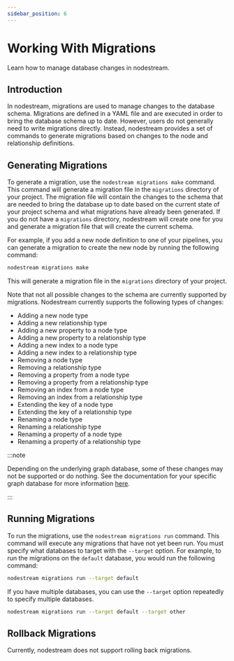 ```yaml
---
sidebar_position: 6
---
```


# Working With Migrations

Learn how to manage database changes in nodestream.

## Introduction

In nodestream, migrations are used to manage changes to the database schema.
Migrations are defined in a YAML file and are executed in order to bring the database schema up to date.
However, users do not generally need to write migrations directly.
Instead, nodestream provides a set of commands to generate migrations based on changes to the node and relationship definitions.

## Generating Migrations

To generate a migration, use the `nodestream migrations make` command.
This command will generate a migration file in the `migrations` directory of your project.
The migration file will contain the changes to the schema that are needed to bring the database up to date based on the current state of your project schema and what migrations have already been generated.
If you do not have a `migrations` directory, nodestream will create one for you
and generate a migration file that will create the current schema.

For example, if you add a new node definition to one of your pipelines, you can generate a migration to create the new node by running the following command:

```bash
nodestream migrations make
```

This will generate a migration file in the `migrations` directory of your project.

Note that not all possible changes to the schema are currently supported by migrations.
Nodestream currently supports the following types of changes:

- Adding a new node type
- Adding a new relationship type
- Adding a new property to a node type
- Adding a new property to a relationship type
- Adding a new index to a node type
- Adding a new index to a relationship type
- Removing a node type
- Removing a relationship type
- Removing a property from a node type
- Removing a property from a relationship type
- Removing an index from a node type
- Removing an index from a relationship type
- Extending the key of a node type
- Extending the key of a relationship type
- Renaming a node type
- Renaming a relationship type
- Renaming a property of a node type
- Renaming a property of a relationship type

:::note

Depending on the underlying graph database, some of these changes may not be supported or do nothing. See the documentation for your specific graph database for more information [here](../../category/database-support).

:::

## Running Migrations

To run the migrations, use the `nodestream migrations run` command.
This command will execute any migrations that have not yet been run.
You must specify what databases to target with the `--target` option.
For example, to run the migrations on the `default` database, you would run the following command:

```bash
nodestream migrations run --target default
```

If you have multiple databases, you can use the `--target` option repeatedly to specify multiple databases.

```bash
nodestream migrations run --target default --target other
```

## Rollback Migrations

Currently, nodestream does not support rolling back migrations.
